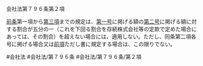 会社法第７９６条第２項

[前条](会社法＿＿＿＿第７９５条第１項)第一項から[第三項](会社法＿＿＿＿第７９６条第３項)までの規定は、[第一号](会社法＿＿＿＿第７９６条第２項第１号)に掲げる額の[第二号](会社法＿＿＿＿第７９６条第２項第２号)に掲げる額に対する割合が五分の一（これを下回る割合を存続株式会社等の定款で定めた場合にあっては、その割合）を超えない場合には、適用しない。ただし、同条第二項各号に掲げる場合又は[前項](会社法＿＿＿＿第７９６条第１項)ただし書に規定する場合は、この限りでない。

#会社法
#会社法/第７９６条
#会社法/第７９６条/第２項

